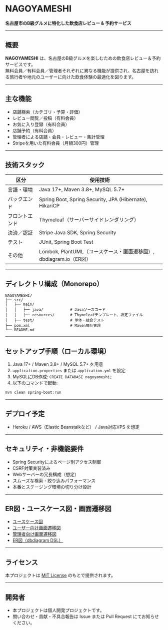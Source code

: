 
# NAGOYAMESHI

**名古屋市のB級グルメに特化した飲食店レビュー & 予約サービス**

---

## 概要

**NAGOYAMESHI** は、名古屋のB級グルメを楽しむための飲食店レビュー＆予約サービスです。  
無料会員／有料会員／管理者それぞれに異なる機能が提供され、名古屋を訪れる旅行者や地元のユーザーに向けた飲食体験の最適化を図ります。

---

## 主な機能

- 店舗検索（カテゴリ・予算・評価）
- レビュー閲覧／投稿（有料会員）
- お気に入り登録（有料会員）
- 店舗予約（有料会員）
- 管理者による店舗・会員・レビュー・集計管理
- Stripeを用いた有料会員（月額300円）管理

---

## 技術スタック

| 区分         | 使用技術                                                                 |
|--------------|--------------------------------------------------------------------------|
| 言語・環境     | Java 17+, Maven 3.8+, MySQL 5.7+                                          |
| バックエンド   | Spring Boot, Spring Security, JPA (Hibernate), HikariCP                 |
| フロントエンド | Thymeleaf（サーバーサイドレンダリング）                                 |
| 決済／認証     | Stripe Java SDK, Spring Security                                          |
| テスト        | JUnit, Spring Boot Test                                                  |
| その他        | Lombok, PlantUML（ユースケース・画面遷移図）, dbdiagram.io（ER図）        |

---

## ディレクトリ構成（Monorepo）

```
NAGOYAMESHI/
├── src/
│   ├── main/
│   │   ├── java/            # Javaソースコード
│   │   ├── resources/       # Thymeleafテンプレート、設定ファイル
│   ├── test/                # 単体・結合テスト
├── pom.xml                  # Maven依存管理
└── README.md
```

---

## セットアップ手順（ローカル環境）

1. Java 17+ / Maven 3.8+ / MySQL 5.7+ を用意
2. `application.properties` または `application.yml` を設定
3. MySQLにDB作成: `CREATE DATABASE nagoyameshi;`
4. 以下のコマンドで起動:

```bash
mvn clean spring-boot:run
```

---

## デプロイ予定

- Heroku / AWS（Elastic Beanstalkなど） / Java対応VPS を想定

---

## セキュリティ・非機能要件

- Spring Securityによるページ別アクセス制御
- CSRF対策実装済み
- Webサーバーの冗長構成（想定）
- スムーズな検索・絞り込みパフォーマンス
- 本番とステージング環境の切り分け設計

---

## ER図・ユースケース図・画面遷移図

- [ユースケース図](uml/usecase.png)
- [ユーザー向け画面遷移図](uml/screenflow.png)
- [管理者向け画面遷移図](uml/admin_screenflow.png)
- [ER図（dbdiagram DSL）](#6-er図（エンティティ・リレーションシップ図）)

---

## ライセンス

本プロジェクトは [MIT License](LICENSE) のもとで提供されます。

---

## 開発者

- 本プロジェクトは個人開発プロジェクトです。
- 問い合わせ・貢献・不具合報告は Issue または Pull Request にてお知らせください。
